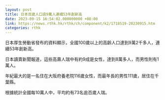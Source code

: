 ```yaml
---
layout: post
title: 日本百歲人口逾9萬人連續53年創新高
date: 2023-09-15 16:54:02.000000000 +08:00
link: https://news.rthk.hk/rthk/ch/component/k2/1718519-20230915.htm
categories: rthk
---
```


日本厚生勞動省發布的資料顯示，全國100歲以上的高齡人口達到9萬2千多人，連續53年創新高。

日本讀賣新聞報道，這些高壽人瑞中有約9成是女性，達到8萬多人，而男性則有1萬人。

年紀最大的是一名住在大阪府養老院116歲女性，而最年長的男性111歲，居住在千葉縣。

根據統計全國每10萬人中，平均約有73名逾百歲人瑞。
